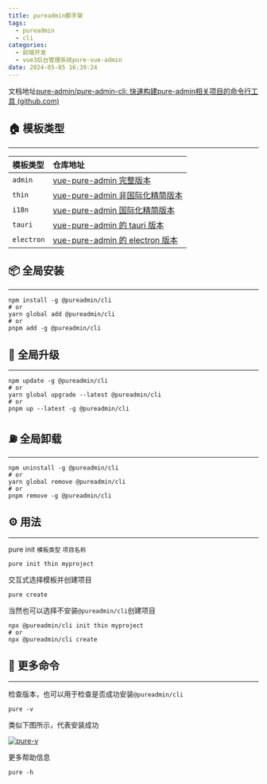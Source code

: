 ```yaml
---
title: pureadmin脚手架
tags:
  - pureadmin
  - cli
categories:
  - 前端开发
  - vue3后台管理系统pure-vue-admin
date: 2024-05-05 16:39:24
---
```

文档地址[pure-admin/pure-admin-cli: 快速构建pure-admin相关项目的命令行工具 (github.com)](https://github.com/pure-admin/pure-admin-cli#pureadmincli)

## 🏠 模板类型

---

| **模板类型**   | **仓库地址**                                                                          |
| :--------- | :-------------------------------------------------------------------------------- |
| `admin`    | [vue-pure-admin 完整版本](https://github.com/pure-admin/vue-pure-admin)               |
| `thin`     | [vue-pure-admin 非国际化精简版本](https://github.com/pure-admin/pure-admin-thin)          |
| `i18n`     | [vue-pure-admin 国际化精简版本](https://github.com/pure-admin/pure-admin-thin/tree/i18n) |
| `tauri`    | [vue-pure-admin 的 tauri 版本](https://github.com/pure-admin/tauri-pure-admin)       |
| `electron` | [vue-pure-admin 的 electron 版本](https://github.com/pure-admin/electron-pure-admin) |

## 📦 全局安装

---

```shell
npm install -g @pureadmin/cli
# or
yarn global add @pureadmin/cli
# or
pnpm add -g @pureadmin/cli
```

## 🚀 全局升级

---

```shell
npm update -g @pureadmin/cli
# or
yarn global upgrade --latest @pureadmin/cli
# or
pnpm up --latest -g @pureadmin/cli
```

## ⛽ 全局卸载

---

```shell
npm uninstall -g @pureadmin/cli
# or
yarn global remove @pureadmin/cli
# or
pnpm remove -g @pureadmin/cli
```

## ⚙️ 用法

---

pure init `模板类型` `项目名称`

```shell
pure init thin myproject
```

交互式选择模板并创建项目

```shell
pure create
```

当然也可以选择不安装`@pureadmin/cli`创建项目

```shell
npx @pureadmin/cli init thin myproject
# or
npx @pureadmin/cli create
```

## 🔎 更多命令

---

检查版本，也可以用于检查是否成功安装`@pureadmin/cli`

```shell
pure -v
```

类似下图所示，代表安装成功

[![pure-v](https://camo.githubusercontent.com/3b7ca3edf7c6d53ef8e3c6503d49a532b7c5eca7127e5f2c1e25bf0208dcef4c/68747470733a2f2f7869616f7869616e3532312e6769746875622e696f2f68797065726c696e6b2f696d672f70757265436c69762e6a7067)](https://camo.githubusercontent.com/3b7ca3edf7c6d53ef8e3c6503d49a532b7c5eca7127e5f2c1e25bf0208dcef4c/68747470733a2f2f7869616f7869616e3532312e6769746875622e696f2f68797065726c696e6b2f696d672f70757265436c69762e6a7067)

更多帮助信息

```shell
pure -h
```